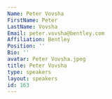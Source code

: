 ```yaml
---
Name: Peter Vovsha
FirstName: Peter
LastName: Vovsha
Email: peter.vovsha@bentley.com
Affiliation: Bentley
Position: ''
Bio: ''
avatar: Peter Vovsha.jpeg
title: Peter Vovsha
type: speakers
layout: speakers
id: 163
---
```

